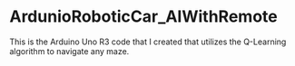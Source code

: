 # ArdunioRoboticCar_AIWithRemote
This is the Arduino Uno R3 code that I created that utilizes the Q-Learning algorithm to navigate any maze.  
